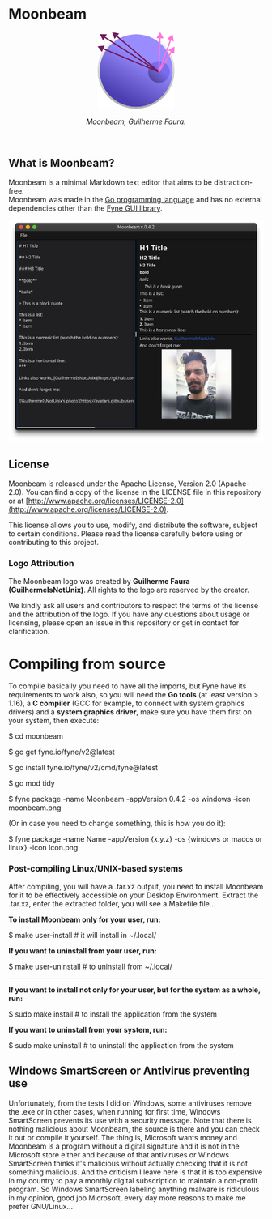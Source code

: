 # Moonbeam
<p align="center">
  <img src="moonbeam.svg" width=30% heigth=30% alt="Moonbeam logo, Guilherme Faura">
</p>

<p align="center"><em>Moonbeam, Guilherme Faura.</em></p>

<br>

## What is Moonbeam?

Moonbeam is a minimal Markdown text editor that aims to be distraction-free.  
Moonbeam was made in the <a href="https://go.dev/" target="_blank">Go programming language</a> and has no external dependencies other than the <a href="https://fyne.io/" target="_blank">Fyne GUI library</a>.  

![Moonbeam screenshot in use](screenshot.png "Moonbeam screenshot in use")

## License

Moonbeam is released under the Apache License, Version 2.0 (Apache-2.0). You can find a copy of the license in the LICENSE file in this repository or at [http://www.apache.org/licenses/LICENSE-2.0](http://www.apache.org/licenses/LICENSE-2.0).

This license allows you to use, modify, and distribute the software, subject to certain conditions. Please read the license carefully before using or contributing to this project.

### Logo Attribution
The Moonbeam logo was created by **Guilherme Faura (GuilhermeIsNotUnix)**. All rights to the logo are reserved by the creator.

We kindly ask all users and contributors to respect the terms of the license and the attribution of the logo. If you have any questions about usage or licensing, please open an issue in this repository or get in contact for clarification.

# Compiling from source

To compile basically you need to have all the imports, but Fyne have its requirements to work also, so you will need the **Go tools** (at least version > 1.16), a **C compiler** (GCC for example, to connect with system graphics drivers) and a **system graphics driver**, make sure you have them first on your system, then execute:

$ cd moonbeam  

$ go get fyne.io/fyne/v2@latest  

$ go install fyne.io/fyne/v2/cmd/fyne@latest  

$ go mod tidy

$ fyne package -name Moonbeam -appVersion 0.4.2 -os windows -icon moonbeam.png

(Or in case you need to change something, this is how you do it):

$ fyne package -name Name -appVersion {x.y.z} -os {windows or macos or linux} -icon Icon.png  

### Post-compiling Linux/UNIX-based systems

After compiling, you will have a .tar.xz output, you need to install Moonbeam for it to be effectively accessible on your Desktop Environment. Extract the .tar.xz, enter the extracted folder, you will see a Makefile file... 

**To install Moonbeam only for your user, run:**

$ make user-install # it will install in ~/.local/

**If you want to uninstall from your user, run:**

$ make user-uninstall # to uninstall from ~/.local/

<hr>

**If you want to install not only for your user, but for the system as a whole, run:**

$ sudo make install # to install the application from the system

**If you want to uninstall from your system, run:**

$ sudo make uninstall # to uninstall the application from the system

## Windows SmartScreen or Antivirus preventing use

Unfortunately, from the tests I did on Windows, some antiviruses remove the .exe or in other cases, when running for first time, Windows SmartScreen prevents its use with a security message. Note that there is nothing malicious about Moonbeam, the source is there and you can check it out or compile it yourself. The thing is, Microsoft wants money and Moonbeam is a program without a digital signature and it is not in the Microsoft store either and because of that antiviruses or Windows SmartScreen thinks it's malicious without actually checking that it is not something malicious. And the criticism I leave here is that it is too expensive in my country to pay a monthly digital subscription to maintain a non-profit program. So Windows SmartScreen labeling anything malware is ridiculous in my opinion, good job Microsoft, every day more reasons to make me prefer GNU/Linux...
